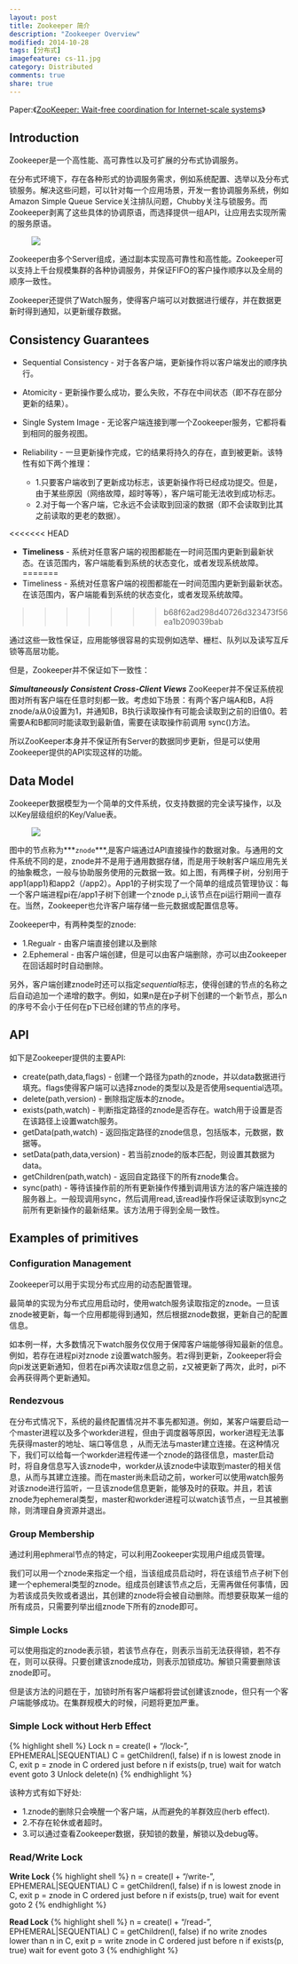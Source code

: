 ```yaml
---
layout: post
title: Zookeeper 简介
description: "Zookeeper Overview"
modified: 2014-10-28
tags: [分布式]
imagefeature: cs-11.jpg
category: Distributed
comments: true
share: true
---
```


Paper:《<a href="https://www.usenix.org/legacy/event/usenix10/tech/full_papers/Hunt.pdf">ZooKeeper: Wait-free coordination for Internet-scale systems</a>》



## Introduction

Zookeeper是一个高性能、高可靠性以及可扩展的分布式协调服务。

在分布式环境下，存在各种形式的协调服务需求，例如系统配置、选举以及分布式锁服务。解决这些问题，可以针对每一个应用场景，开发一套协调服务系统，例如Amazon Simple Queue Service关注排队问题，Chubby关注与锁服务。而Zookeeper剥离了这些具体的协调原语，而选择提供一组API，让应用去实现所需的服务原语。

<figure><img src="/images/zookeeper/architecture.png"/></figure>

Zookeeper由多个Server组成，通过副本实现高可靠性和高性能。Zookeeper可以支持上千台规模集群的各种协调服务，并保证FIFO的客户操作顺序以及全局的顺序一致性。

Zookeeper还提供了Watch服务，使得客户端可以对数据进行缓存，并在数据更新时得到通知，以更新缓存数据。

## Consistency Guarantees

- Sequential Consistency - 对于各客户端，更新操作将以客户端发出的顺序执行。

- Atomicity - 更新操作要么成功，要么失败，不存在中间状态（即不存在部分更新的结果）。

- Single System Image - 无论客户端连接到哪一个Zookeeper服务，它都将看到相同的服务视图。

- Reliability - 一旦更新操作完成，它的结果将持久的存在，直到被更新。该特性有如下两个推理：
	- 1.只要客户端收到了更新成功标志，该更新操作将已经成功提交。但是，由于某些原因（网络故障，超时等等），客户端可能无法收到成功标志。
	- 2.对于每一个客户端，它永远不会读取到回滚的数据（即不会读取到比其之前读取的更老的数据）。

<<<<<<< HEAD

- **Timeliness** - 系统对任意客户端的视图都能在一时间范围内更新到最新状态。在该范围内，客户端能看到系统的状态变化，或者发现系统故障。
=======
- Timeliness - 系统对任意客户端的视图都能在一时间范围内更新到最新状态。在该范围内，客户端能看到系统的状态变化，或者发现系统故障。
>>>>>>> b68f62ad298d40726d323473f56ea1b209039bab

通过这些一致性保证，应用能够很容易的实现例如选举、栅栏、队列以及读写互斥锁等高层功能。

但是，Zookeeper并不保证如下一致性：

***Simultaneously Consistent Cross-Client Views***  ZooKeeper并不保证系统视图对所有客户端在任意时刻都一致。考虑如下场景：有两个客户端A和B，A将znode/a从0设置为1，并通知B，B执行读取操作有可能会读取到之前的旧值0。若需要A和B都同时能读取到最新值，需要在读取操作前调用
sync()方法。

所以ZooKeeper本身并不保证所有Server的数据同步更新，但是可以使用Zookeeper提供的API实现这样的功能。

## Data Model

Zookeeper数据模型为一个简单的文件系统，仅支持数据的完全读写操作，以及以Key层级组织的Key/Value表。

<figure><img src="/images/zookeeper/datamodel.jpg"/></figure>

图中的节点称为***`znode`***,是客户端通过API直接操作的数据对象。与通用的文件系统不同的是，znode并不是用于通用数据存储，而是用于映射客户端应用先关的抽象概念，一般与协助服务使用的元数据一致。如上图，有两棵子树，分别用于app1(app1)和app2（/app2）。App1的子树实现了一个简单的组成员管理协议：每一个客户端进程pi在/app1子树下创建一个znode p_i,该节点在pi运行期间一直存在。当然，Zookeeper也允许客户端存储一些元数据或配置信息等。

Zookeeper中，有两种类型的znode:
	
- 1.Regualr - 由客户端直接创建以及删除
- 2.Ephemeral - 由客户端创建，但是可以由客户端删除，亦可以由Zookeeper在回话超时时自动删除。

另外，客户端创建znode时还可以指定*sequential*标志，使得创建的节点的名称之后自动追加一个递增的数字。例如，如果n是在p子树下创建的一个新节点，那么n的序号不会小于任何在p下已经创建的节点的序号。

## API

如下是Zookeeper提供的主要API:

- create(path,data,flags) - 创建一个路径为path的znode，并以data数据进行填充。flags使得客户端可以选择znode的类型以及是否使用sequential选项。
- delete(path,version) - 删除指定版本的znode。
- exists(path,watch) - 判断指定路径的znode是否存在。watch用于设置是否在该路径上设置watch服务。
- getData(path,watch) - 返回指定路径的znode信息，包括版本，元数据，数据等。
- setData(path,data,version) - 若当前znode的版本匹配，则设置其数据为data。
- getChildren(path,watch) - 返回自定路径下的所有znode集合。
- sync(path) - 等待该操作前的所有更新操作传播到调用该方法的客户端连接的服务器上。一般现调用sync，然后调用read,该read操作将保证读取到sync之前所有更新操作的最新结果。该方法用于得到全局一致性。

## Examples of primitives

### Configuration Management

Zookeeper可以用于实现分布式应用的动态配置管理。

最简单的实现为分布式应用启动时，使用watch服务读取指定的znode。一旦该znode被更新，每一个应用都能得到通知，然后根据znode数据，更新自己的配置信息。

如本例一样，大多数情况下watch服务仅仅用于保障客户端能够得知最新的信息。例如，若存在进程pi对znode z设置watch服务。若z得到更新，Zookeeper将会向pi发送更新通知，但若在pi再次读取z信息之前，z又被更新了两次，此时，pi不会再获得两个更新通知。

### Rendezvous

在分布式情况下，系统的最终配置情况并不事先都知道。例如，某客户端要启动一个master进程以及多个workder进程，但由于调度器等原因，worker进程无法事先获得master的地址、端口等信息 ，从而无法与master建立连接。在这种情况下，我们可以给每一个workder进程传递一个znode的路径信息，master启动时，将自身信息写入该znode中，workder从该znode中读取到master的相关信息，从而与其建立连接。而在master尚未启动之前，worker可以使用watch服务对该znode进行监听，一旦该znode信息更新，能够及时的获取。并且，若该znode为ephemeral类型，master和workder进程可以watch该节点，一旦其被删除，则清理自身资源并退出。

### Group Membership

通过利用ephmeral节点的特定，可以利用Zookeeper实现用户组成员管理。

我们可以用一个znode来指定一个组，当该组成员启动时，将在该组节点子树下创建一个ephemeral类型的znode。组成员创建该节点之后，无需再做任何事情，因为若该成员失败或者退出，其创建的znode将会被自动删除。而想要获取某一组的所有成员，只需要列举出组znode下所有的znode即可。

### Simple Locks

可以使用指定的znode表示锁，若该节点存在，则表示当前无法获得锁，若不存在，则可以获得。只要创建该znode成功，则表示加锁成功。解锁只需要删除该znode即可。

但是该方法的问题在于，加锁时所有客户端都将尝试创建该znode，但只有一个客户端能够成功。在集群规模大的时候，问题将更加严重。

### Simple Lock without Herb Effect

{% highlight shell %}
Lock
	n = create(l + “/lock-”, EPHEMERAL|SEQUENTIAL)
	C = getChildren(l, false)
	if n is lowest znode in C, exit
	p = znode in C ordered just before n
	if exists(p, true) wait for watch event
	goto 3
Unlock
	delete(n)
{% endhighlight %}

该种方式有如下好处:

- 1.znode的删除只会唤醒一个客户端，从而避免的羊群效应(herb effect).
- 2.不存在轮休或者超时。
- 3.可以通过查看Zookeeper数据，获知锁的数量，解锁以及debug等。


### Read/Write Lock

**Write Lock**
{% highlight shell %}
n = create(l + “/write-”, EPHEMERAL|SEQUENTIAL)
C = getChildren(l, false)
if n is lowest znode in C, exit
p = znode in C ordered just before n
if exists(p, true) wait for event
goto 2
{% endhighlight %}

**Read Lock**
{% highlight shell %}
n = create(l + “/read-”, EPHEMERAL|SEQUENTIAL)
C = getChildren(l, false)
if no write znodes lower than n in C, exit
p = write znode in C ordered just before n
if exists(p, true) wait for event
goto 3
{% endhighlight %}

